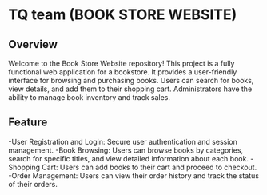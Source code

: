 # TQ team (BOOK STORE WEBSITE)
## Overview 
Welcome to the Book Store Website repository! This project is a fully functional web application for a bookstore. It provides a user-friendly interface for browsing and purchasing books. Users can search for books, view details, and add them to their shopping cart. Administrators have the ability to manage book inventory and track sales.
## Feature
-User Registration and Login: Secure user authentication and session management.
-Book Browsing: Users can browse books by categories, search for specific titles, and view detailed information about each book.
-Shopping Cart: Users can add books to their cart and proceed to checkout.
-Order Management: Users can view their order history and track the status of their orders.
